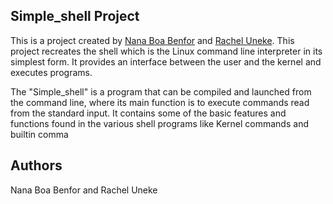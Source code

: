 
## Simple_shell Project

This is a project created by [Nana Boa Benfor](https://github.com/nanaboabenfor001) and [Rachel Uneke](https://github.com/racheluneke). This project recreates the shell which is the Linux command line interpreter in its simplest form. It provides an interface between the user and the kernel and executes programs.

The "Simple_shell" is a program that can be compiled and launched from the command line, where its main function is to execute commands read from the standard input. It contains some of the basic features and functions found in the various shell programs like Kernel commands and builtin comma



## Authors 
 Nana Boa Benfor and Rachel Uneke

